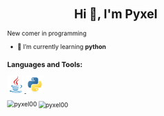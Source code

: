 <h1 align="center">Hi 👋, I'm Pyxel</h1>
New comer in programming

- 🌱 I’m currently learning **python**

<h3 align="left">Languages and Tools:</h3>
<p align="left"> <a href="https://www.java.com" target="_blank" rel="noreferrer"> <img src="https://raw.githubusercontent.com/devicons/devicon/master/icons/java/java-original.svg" alt="java" width="40" height="40"/> </a> <a href="https://www.python.org" target="_blank" rel="noreferrer"> <img src="https://raw.githubusercontent.com/devicons/devicon/master/icons/python/python-original.svg" alt="python" width="40" height="40"/> </a> </p>

<p><img align="left" src="https://github-readme-stats.vercel.app/api/top-langs?username=pyxel00&show_icons=true&locale=en&layout=compact" alt="pyxel00" /></p>

<p>&nbsp;<img align="center" src="https://github-readme-stats.vercel.app/api?username=pyxel00&show_icons=true&locale=en" alt="pyxel00" /></p>

